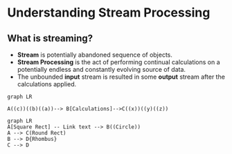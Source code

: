 # Understanding Stream Processing

## What is streaming?

- **Stream** is potentially abandoned sequence of objects.
- **Stream Processing** is the act of performing continual calculations on a potentially endless and constantly evolving source of data.
- The unbounded **input** stream is resulted in some **output** stream after the calculations applied.

```mermaid
graph LR

A((c))((b)((a))--> B[Calculations]-->C((x))((y)((z))
```

```mermaid
graph LR
A[Square Rect] -- Link text --> B((Circle))
A --> C(Round Rect)
B --> D{Rhombus}
C --> D
```